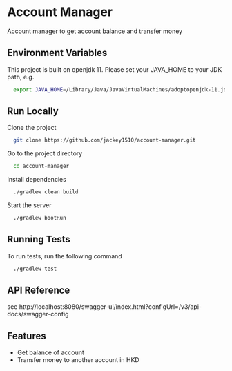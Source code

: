 # Account Manager

Account manager to get account balance and transfer money

## Environment Variables

This project is built on openjdk 11. Please set your JAVA_HOME to your JDK path, e.g.

```bash
  export JAVA_HOME=/Library/Java/JavaVirtualMachines/adoptopenjdk-11.jdk/Contents/Home
```

## Run Locally

Clone the project

```bash
  git clone https://github.com/jackey1510/account-manager.git
```

Go to the project directory

```bash
  cd account-manager
```

Install dependencies

```bash
  ./gradlew clean build
```

Start the server

```bash
  ./gradlew bootRun
```

## Running Tests

To run tests, run the following command

```bash
  ./gradlew test
```

## API Reference

see http://localhost:8080/swagger-ui/index.html?configUrl=/v3/api-docs/swagger-config

## Features

- Get balance of account
- Transfer money to another account in HKD

  